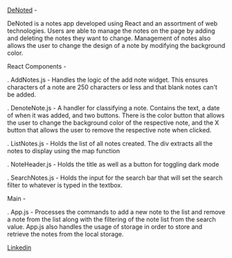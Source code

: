 [DeNoted](https://denoted.vercel.app/) -

DeNoted is a notes app developed using React and an assortment of web technologies. Users are able to manage the notes on the page by adding and deleting the notes they want to change. Management of notes also allows the user to change the design of a note by modifying the background color.

React Components -

. AddNotes.js - Handles the logic of the add note widget. This ensures characters of a note are 250 characters or less and that blank notes can't be added.

. DenoteNote.js - A handler for classifying a note. Contains the text, a date of when it was added, and two buttons. There is the color button that allows the user to change the background color of the respective note, and the X button that allows the user to remove the respective note when clicked.

. ListNotes.js - Holds the list of all notes created. The div extracts all the notes to display using the map function

. NoteHeader.js - Holds the title as well as a button for toggling dark mode

. SearchNotes.js - Holds the input for the search bar that will set the search filter to whatever is typed in the textbox. 

Main -

. App.js - Processes the commands to add a new note to the list and remove a note from the list along with the filtering of the note list from the search value. App.js also handles the usage of storage in order to store and retrieve the notes from the local storage.

[Linkedin](https://www.linkedin.com/in/ryangormican/)
